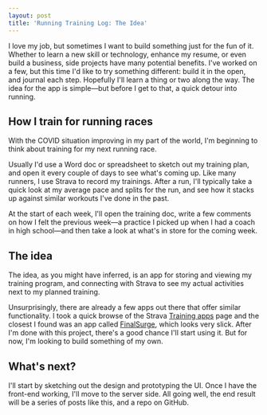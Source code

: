 ```yaml
---
layout: post
title: 'Running Training Log: The Idea'
---
```


I love my job, but sometimes I want to build something just for the fun of it. Whether to learn a new skill or technology, enhance my resume, or even build a business, side projects have many potential benefits. I've worked on a few, but this time I'd like to try something different: build it in the open, and journal each step. Hopefully I'll learn a thing or two along the way. The idea for the app is simple—but before I get to that, a quick detour into running.

## How I train for running races

With the COVID situation improving in my part of the world, I'm beginning to think about training for my next running race.

Usually I'd use a Word doc or spreadsheet to sketch out my training plan, and open it every couple of days to see what's coming up. Like many runners, I use Strava to record my trainings. After a run, I'll typically take a quick look at my average pace and splits for the run, and see how it stacks up against similar workouts I've done in the past.

At the start of each week, I'll open the training doc, write a few comments on how I felt the previous week—a practice I picked up when I had a coach in high school—and then take a look at what's in store for the coming week.

## The idea

The idea, as you might have inferred, is an app for storing and viewing my training program, and connecting with Strava to see my actual activities next to my planned training.

Unsurprisingly, there are already a few apps out there that offer similar functionality. I took a quick browse of the Strava [Training apps](https://www.strava.com/apps/training) page and the closest I found was an app called [FinalSurge](https://www.finalsurge.com), which looks very slick. After I'm done with this project, there's a good chance I'll start using it. But for now, I'm looking to build something of my own.

## What's next?

I'll start by sketching out the design and prototyping the UI. Once I have the front-end working, I'll move to the server side. All going well, the end result will be a series of posts like this, and a repo on GitHub.
